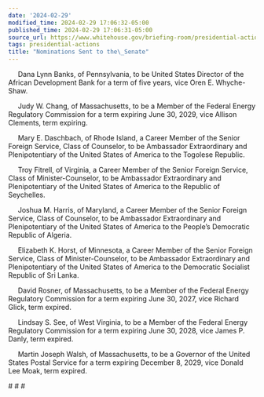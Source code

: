 ```yaml
---
date: '2024-02-29'
modified_time: 2024-02-29 17:06:32-05:00
published_time: 2024-02-29 17:06:31-05:00
source_url: https://www.whitehouse.gov/briefing-room/presidential-actions/2024/02/29/nominations-sent-to-the-senate-139/
tags: presidential-actions
title: "Nominations Sent to the\_Senate"
---
```

 
     Dana Lynn Banks, of Pennsylvania, to be United States Director of
the African Development Bank for a term of five years, vice Oren E.
Whyche-Shaw.

     Judy W. Chang, of Massachusetts, to be a Member of the Federal
Energy Regulatory Commission for a term expiring June 30, 2029, vice
Allison Clements, term expiring.

     Mary E. Daschbach, of Rhode Island, a Career Member of the Senior
Foreign Service, Class of Counselor, to be Ambassador Extraordinary and
Plenipotentiary of the United States of America to the Togolese
Republic.

     Troy Fitrell, of Virginia, a Career Member of the Senior Foreign
Service, Class of Minister-Counselor, to be Ambassador Extraordinary and
Plenipotentiary of the United States of America to the Republic of
Seychelles.

     Joshua M. Harris, of Maryland, a Career Member of the Senior
Foreign Service, Class of Counselor, to be Ambassador Extraordinary and
Plenipotentiary of the United States of America to the People’s
Democratic Republic of Algeria.

     Elizabeth K. Horst, of Minnesota, a Career Member of the Senior
Foreign Service, Class of Minister-Counselor, to be Ambassador
Extraordinary and Plenipotentiary of the United States of America to the
Democratic Socialist Republic of Sri Lanka.

     David Rosner, of Massachusetts, to be a Member of the Federal
Energy Regulatory Commission for a term expiring June 30, 2027, vice
Richard Glick, term expired.

     Lindsay S. See, of West Virginia, to be a Member of the Federal
Energy Regulatory Commission for a term expiring June 30, 2028, vice
James P. Danly, term expired.

     Martin Joseph Walsh, of Massachusetts, to be a Governor of the
United States Postal Service for a term expiring December 8, 2029, vice
Donald Lee Moak, term expired.

\# \# \#
